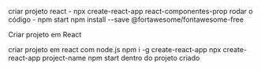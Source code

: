 criar projeto react - npx create-react-app react-componentes-prop
rodar o código - npm start
npm install --save @fortawesome/fontawesome-free




Criar projeto em React

criar projeto em react com node.js
npm i -g create-react-app
npx create-react-app project-name
npm start dentro do projeto criado

